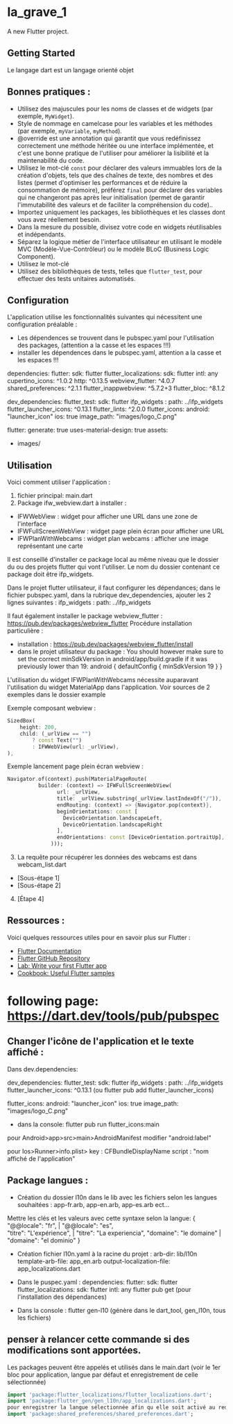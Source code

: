 # la_grave_1

A new Flutter project.

## Getting Started
Le langage dart est un langage orienté objet


## Bonnes pratiques :
   - Utilisez des majuscules pour les noms de classes et de widgets (par exemple, `MyWidget`).
   - Style de nommage en camelcase pour les variables et les méthodes (par exemple, `myVariable`, `myMethod`).
   - @override est une annotation qui garantit que vous redéfinissez correctement une méthode héritée ou une interface implémentée, et c'est une bonne pratique de l'utiliser pour améliorer la lisibilité et la maintenabilité du code.
   - Utilisez le mot-clé `const` pour déclarer des valeurs immuables lors de la création d'objets, tels que des chaînes de texte, des nombres et des listes (permet d'optimiser les performances et de réduire la consommation de mémoire), préférez `final` pour déclarer des variables qui ne changeront pas après leur initialisation (permet de garantir l'immutabilité des valeurs et de faciliter la compréhension du code)..
   - Importez uniquement les packages, les bibliothèques et les classes dont vous avez réellement besoin.
   - Dans la mesure du possible, divisez votre code en widgets réutilisables et indépendants.
   - Séparez la logique métier de l'interface utilisateur en utilisant le modèle MVC (Modèle-Vue-Contrôleur) ou le modèle BLoC (Business Logic Component).
   - Utilisez le mot-clé 
   - Utilisez des bibliothèques de tests, telles que `flutter_test`, pour effectuer des tests unitaires automatisés.



## Configuration
L'application utilise les fonctionnalités suivantes qui nécessitent une configuration préalable :

- Les dépendences se trouvent dans le pubspec.yaml pour l'utilisation des packages, (attention a la casse et les espaces !!!)
- installer les dépendences dans le pubspec.yaml, attention a la casse et les espaces !!! 

dependencies:
  flutter:
    sdk: flutter
  flutter_localizations:
    sdk: flutter
  intl: any
  cupertino_icons: ^1.0.2
  http: ^0.13.5
  webview_flutter: ^4.0.7
  shared_preferences: ^2.1.1
  flutter_inappwebview: ^5.7.2+3
  flutter_bloc: ^8.1.2

dev_dependencies:
  flutter_test:
    sdk: flutter
  ifp_widgets :
    path: ../ifp_widgets
  flutter_launcher_icons: ^0.13.1
  flutter_lints: ^2.0.0
flutter_icons:
  android: "launcher_icon" 
  ios: true
  image_path: "images/logo_C.png" 



flutter:
  generate: true
  uses-material-design: true
  assets:
   - images/


## Utilisation
Voici comment utiliser l'application :

1. fichier principal: main.dart
2. Package ifw_webview.dart à installer :

- IFWWebView : widget pour afficher une URL dans une zone de l'interface
- IFWFullScreenWebView : widget page plein écran pour afficher une URL
- IFWPlanWithWebcams : widget plan webcams : afficher une image représentant une carte 

Il est conseillé d'installer ce package local au même niveau que le dossier du ou des projets flutter qui vont l'utiliser.
Le nom du dossier contenant ce package doit être ifp_widgets.

Dans le projet flutter utilisateur, il faut configurer les dépendances; dans le fichier pubspec.yaml, dans la rubrique dev_dependencies, ajouter les 2 lignes suivantes :
  ifp_widgets :
    path: ../ifp_widgets

Il faut également installer le package webview_flutter : https://pub.dev/packages/webview_flutter
Procédure installation particulière : 
- installation : https://pub.dev/packages/webview_flutter/install
- dans le projet utilisateur du package : 
You should however make sure to set the correct minSdkVersion in android/app/build.gradle if it was previously lower than 19:
android {
    defaultConfig {
        minSdkVersion 19
    }
}

L'utilisation du widget IFWPlanWithWebcams nécessite auparavant l'utilisation du widget MaterialApp dans l'application. 
Voir sources de 2 exemples dans le dossier example

Exemple composant webview : 
```dart
SizedBox(
    height: 200,
    child: (_urlView == "")
        ? const Text("")
        : IFWWebView(url: _urlView),
),
```

Exemple lancement page plein écran webview : 
```dart
Navigator.of(context).push(MaterialPageRoute(
          builder: (context) => IFWFullScreenWebView(
                url: _urlView,
                title: _urlView.substring(_urlView.lastIndexOf("/")),
                endRouting: (context) => {Navigator.pop(context)},
                beginOrientations: const [
                  DeviceOrientation.landscapeLeft,
                  DeviceOrientation.landscapeRight
                ],
                endOrientations: const [DeviceOrientation.portraitUp],
              )));
```


3. La requête pour récupérer les données des webcams est dans webcam_list.dart
- [Sous-étape 1]
- [Sous-étape 2]
4. [Étape 4]

## Ressources :
Voici quelques ressources utiles pour en savoir plus sur Flutter :

- [Flutter Documentation](https://flutter.dev/docs)
- [Flutter GitHub Repository](https://github.com/flutter/flutter)
- [Lab: Write your first Flutter app](https://docs.flutter.dev/get-started/codelab)
- [Cookbook: Useful Flutter samples](https://docs.flutter.dev/cookbook)
# following page: https://dart.dev/tools/pub/pubspec

## Changer l'icône de l'application et le texte affiché :
Dans dev.dependencies:

dev_dependencies:
  flutter_test:
    sdk: flutter
  ifp_widgets :
    path: ../ifp_widgets
  flutter_launcher_icons: ^0.13.1  (ou flutter pub add flutter_launcher_icons)

flutter_icons:
  android: "launcher_icon" 
  ios: true
  image_path: "images/logo_C.png" 



 - dans la console: flutter pub run flutter_icons:main

pour Android>app>src>main>AndroidManifest
modifier "android:label"

pour Ios>Runner>info.plist>
key : CFBundleDisplayName
script : "nom affiché de l'application"


## Package langues :
- Création du dossier l10n dans le lib avec les fichiers selon les langues souhaitées : app-fr.arb, app-en.arb, app-es.arb ect...

Mettre les clés et les valeurs avec cette syntaxe selon la langue:
{
  "@@locale": "fr",        |    "@@locale": "es",  
  "titre": "L'expérience", |    "titre": "La experiencia",
  "domaine": "le domaine"  |    "domaine": "el dominio"
}

- Création fichier l10n.yaml à la racine du projet :
arb-dir: lib/l10n
template-arb-file: app_en.arb
output-localization-file: app_localizations.dart

- Dans le puspec.yaml :
 dependencies:
  flutter:
    sdk: flutter
  flutter_localizations:
    sdk: flutter
  intl: any
flutter pub get (pour l'installation des dépendances)
- Dans la console :
flutter gen-l10 (génère dans le dart_tool, gen_l10n, tous les fichiers) 
## penser à relancer cette commande si des modifications sont apportées.

Les packages peuvent être appelés et utilisés dans le main.dart (voir le 1er bloc pour application, langue par défaut et enregistrement de celle sélectionnée)
```dart
import 'package:flutter_localizations/flutter_localizations.dart';
import 'package:flutter_gen/gen_l10n/app_localizations.dart';
pour enregistrer la langue sélectionnée afin qu elle soit activé au redémarrage:
import 'package:shared_preferences/shared_preferences.dart';
```
